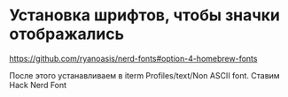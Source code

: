 # Установка шрифтов, чтобы значки отображались

https://github.com/ryanoasis/nerd-fonts#option-4-homebrew-fonts

После этого устанавливаем в iterm Profiles/text/Non ASCII font. Ставим Hack Nerd Font
